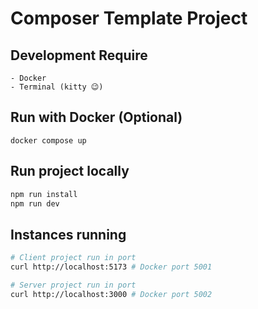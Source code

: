 # Composer Template Project

## Development Require
```
- Docker
- Terminal (kitty 😉)
```

## Run with Docker (Optional)
```
docker compose up
```

## Run project locally
```bash
npm run install
npm run dev
```

## Instances running

```bash
# Client project run in port
curl http://localhost:5173 # Docker port 5001
```

```bash
# Server project run in port
curl http://localhost:3000 # Docker port 5002
```
